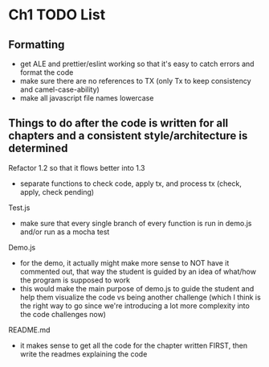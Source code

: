 # Ch1 TODO List


## Formatting
- get ALE and prettier/eslint working so that it's easy to catch errors and format the code
- make sure there are no references to TX (only Tx to keep consistency and camel-case-ability)
- make all javascript file names lowercase


## Things to do after the code is written for all chapters and a consistent style/architecture is determined

Refactor 1.2 so that it flows better into 1.3
- separate functions to check code, apply tx, and process tx (check, apply, check pending)

Test.js
- make sure that every single branch of every function is run in demo.js and/or run as a mocha test

Demo.js
- for the demo, it actually might make more sense to NOT have it commented out, that way the student is guided by an idea of what/how the program is supposed to work
- this would make the main purpose of demo.js to guide the student and help them visualize the code vs being another challenge (which I think is the right way to go since we're introducing a lot more complexity into the code challenges now)

README.md
- it makes sense to get all the code for the chapter written FIRST, then write the readmes explaining the code
